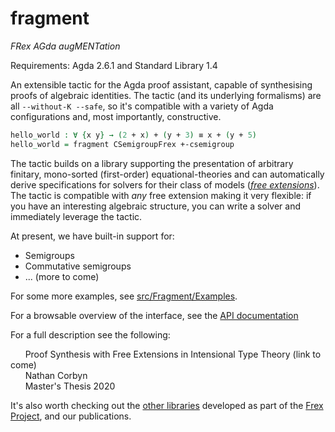 # fragment
_FRex AGda augMENTation_

Requirements: Agda 2.6.1 and Standard Library 1.4

An extensible tactic for the Agda proof assistant, capable of synthesising proofs of algebraic identities. The tactic
(and its underlying formalisms) are all `--without-K --safe`, so it's compatible with a variety of Agda configurations
and, most importantly, constructive.

```agda
hello_world : ∀ {x y} → (2 + x) + (y + 3) ≡ x + (y + 5)
hello_world = fragment CSemigroupFrex +-csemigroup
```

The tactic builds on a library supporting the presentation of arbitrary finitary, mono-sorted (first-order)
equational-theories and can automatically derive specifications for solvers for their class of models
([_free extensions_](https://github.com/frex-project/agda-fragment/blob/main/src/Fragment/Equational/FreeExtension/Base.agda)).
The tactic is compatible with _any_ free extension making it very flexible: if you have an interesting algebraic structure,
you can write a solver and immediately leverage the tactic.

 At present, we have built-in support for:
- Semigroups
- Commutative semigroups
- ... (more to come) 

For some more examples, see [src/Fragment/Examples](https://github.com/frex-project/agda-fragment/blob/main/src/Fragment/Examples).

For a browsable overview of the interface, see the [API documentation](https://frex-project.github.io/agda-fragment/Everything.html)

For a full description see the following:

&nbsp;&nbsp;&nbsp;&nbsp;&nbsp;&nbsp;Proof Synthesis with Free Extensions in Intensional Type Theory (link to come)<br/>
&nbsp;&nbsp;&nbsp;&nbsp;&nbsp;&nbsp;Nathan Corbyn<br/>
&nbsp;&nbsp;&nbsp;&nbsp;&nbsp;&nbsp;Master's Thesis 2020<br/>

It's also worth checking out the [other libraries](https://github.com/frex-project/) developed as part of the
[Frex Project](https://www.cl.cam.ac.uk/~jdy22/projects/frex/), and our publications.
